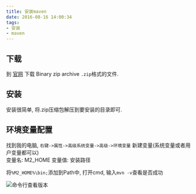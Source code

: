 ```yaml
---
title: 安装maven
date: 2016-08-16 14:00:34
tags: 
- 安装
- maven
---
```


## 下载

到 [官网](http://maven.apache.org/download.cgi) 下载 Binary zip archive `.zip`格式的文件.

## 安装

安装很简单, 将.zip压缩包解压到要安装的目录即可.

## 环境变量配置

找到我的电脑, `右键->属性->高级系统变量->高级->环境变量`
新建变量(系统变量或者用户变量都可以)  
变量名: M2_HOME 变量值: 安装路径

将`%M2_HOME%\bin;`添加到Path中, 打开cmd, 输入`mvn -v`查看是否成功

![命令行查看版本](/images/maven-setup/maven.png)
